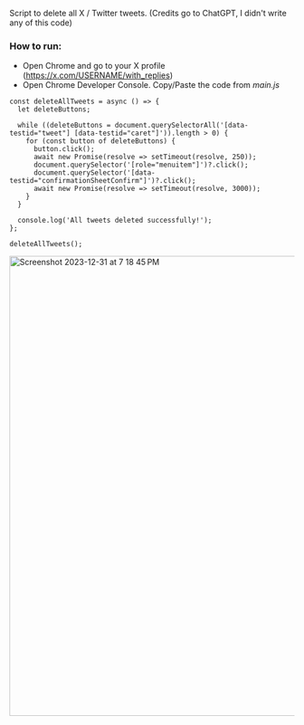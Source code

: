 Script to delete all X / Twitter tweets. (Credits go to ChatGPT, I didn't write any of this code)

### How to run:
- Open Chrome and go to your X profile (https://x.com/USERNAME/with_replies)
- Open Chrome Developer Console. Copy/Paste the code from *main.js*

```
const deleteAllTweets = async () => {
  let deleteButtons;

  while ((deleteButtons = document.querySelectorAll('[data-testid="tweet"] [data-testid="caret"]')).length > 0) {
    for (const button of deleteButtons) {
      button.click();
      await new Promise(resolve => setTimeout(resolve, 250));
      document.querySelector('[role="menuitem"]')?.click();
      document.querySelector('[data-testid="confirmationSheetConfirm"]')?.click();
      await new Promise(resolve => setTimeout(resolve, 3000));
    }
  }

  console.log('All tweets deleted successfully!');
};

deleteAllTweets();
```
<img width="813" alt="Screenshot 2023-12-31 at 7 18 45 PM" src="https://github.com/techleadhd/XDelete/assets/61847557/473165c5-9b7c-4065-98fd-5856fcbfb3a8">
